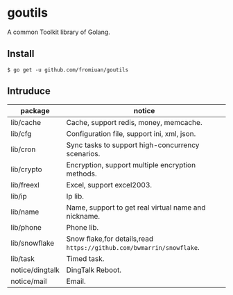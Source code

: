 # goutils

A common Toolkit library of Golang.

## Install

```shell
$ go get -u github.com/fromiuan/goutils
```

## Intruduce
package                  |   notice
-------------------------|-----------
lib/cache                | Cache, support redis, money, memcache.
lib/cfg                  | Configuration file, support ini, xml, json.
lib/cron                 | Sync tasks to support high-concurrency scenarios.
lib/crypto               | Encryption, support multiple encryption methods.
lib/freexl               | Excel, support excel2003.
lib/ip                   | Ip lib.
lib/name                 | Name, support to get real virtual name and nickname.
lib/phone                | Phone lib.
lib/snowflake            | Snow flake,for details,read `https://github.com/bwmarrin/snowflake`.
lib/task                 | Timed task.
notice/dingtalk          | DingTalk Reboot.
notice/mail              | Email.
